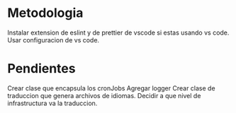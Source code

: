 # Metodologia

Instalar extension de eslint y de prettier de vscode si estas usando vs code.
Usar configuracion de vs code.

# Pendientes

Crear clase que encapsula los cronJobs
Agregar logger
Crear clase de traduccion que genera archivos de idiomas.
Decidir a que nivel de infrastructura va la traduccion.
